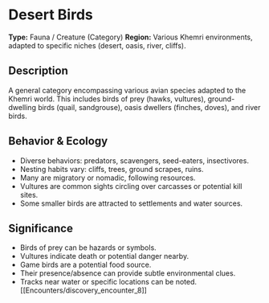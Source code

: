 # Desert Birds

**Type:** Fauna / Creature (Category)
**Region:** Various Khemri environments, adapted to specific niches (desert, oasis, river, cliffs).

## Description
A general category encompassing various avian species adapted to the Khemri world. This includes birds of prey (hawks, vultures), ground-dwelling birds (quail, sandgrouse), oasis dwellers (finches, doves), and river birds.

## Behavior & Ecology
*   Diverse behaviors: predators, scavengers, seed-eaters, insectivores.
*   Nesting habits vary: cliffs, trees, ground scrapes, ruins.
*   Many are migratory or nomadic, following resources.
*   Vultures are common sights circling over carcasses or potential kill sites.
*   Some smaller birds are attracted to settlements and water sources.

## Significance
*   Birds of prey can be hazards or symbols.
*   Vultures indicate death or potential danger nearby.
*   Game birds are a potential food source.
*   Their presence/absence can provide subtle environmental clues.
*   Tracks near water or specific locations can be noted. [[Encounters/discovery_encounter_8]] 